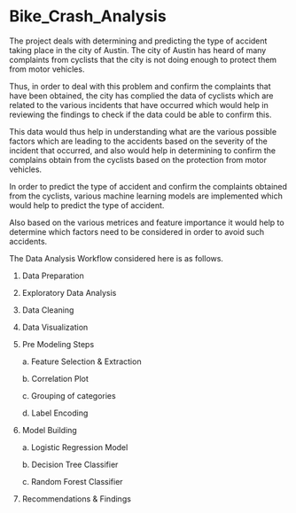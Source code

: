 # Bike_Crash_Analysis

The project deals with determining and predicting the type of accident taking place in the city of Austin. The city of Austin has heard of many complaints from cyclists that the city is not doing enough to protect them from motor vehicles. 

Thus, in order to deal with this problem and confirm the complaints that have been obtained, the city has complied the data of cyclists which are related to the various incidents that have occurred which would help in reviewing the findings to check if the data could be able to confirm this. 

This data would thus help in understanding what are the various possible factors which are leading to the accidents based on the severity of the incident that occurred, and also would help in determining to confirm the complains obtain from the cyclists based on the protection from motor vehicles.

In order to predict the type of accident and confirm the complaints obtained from the cyclists, various machine learning models are implemented which would help to predict the type of accident.

Also based on the various metrices and feature importance it would help to determine which factors need to be considered in order to avoid such accidents. 

The Data Analysis Workflow considered here is as follows.

1. Data Preparation
2. Exploratory Data Analysis
3. Data Cleaning
4. Data Visualization
5. Pre Modeling Steps

   a. Feature Selection & Extraction
   
   b. Correlation Plot
  
   c. Grouping of categories
   
   d. Label Encoding
   
6. Model Building

   a. Logistic Regression Model
   
   b. Decision Tree Classifier
   
   c. Random Forest Classifier
   
7. Recommendations & Findings
